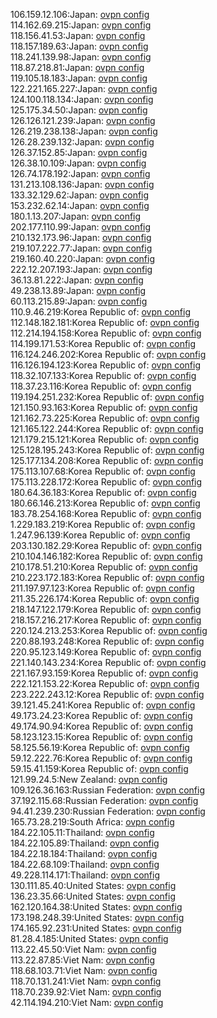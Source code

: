 106.159.12.106:Japan: [ovpn config](vpn/106_159_12_106.ovpn)  
114.162.69.215:Japan: [ovpn config](vpn/114_162_69_215.ovpn)  
118.156.41.53:Japan: [ovpn config](vpn/118_156_41_53.ovpn)  
118.157.189.63:Japan: [ovpn config](vpn/118_157_189_63.ovpn)  
118.241.139.98:Japan: [ovpn config](vpn/118_241_139_98.ovpn)  
118.87.218.81:Japan: [ovpn config](vpn/118_87_218_81.ovpn)  
119.105.18.183:Japan: [ovpn config](vpn/119_105_18_183.ovpn)  
122.221.165.227:Japan: [ovpn config](vpn/122_221_165_227.ovpn)  
124.100.118.134:Japan: [ovpn config](vpn/124_100_118_134.ovpn)  
125.175.34.50:Japan: [ovpn config](vpn/125_175_34_50.ovpn)  
126.126.121.239:Japan: [ovpn config](vpn/126_126_121_239.ovpn)  
126.219.238.138:Japan: [ovpn config](vpn/126_219_238_138.ovpn)  
126.28.239.132:Japan: [ovpn config](vpn/126_28_239_132.ovpn)  
126.37.152.85:Japan: [ovpn config](vpn/126_37_152_85.ovpn)  
126.38.10.109:Japan: [ovpn config](vpn/126_38_10_109.ovpn)  
126.74.178.192:Japan: [ovpn config](vpn/126_74_178_192.ovpn)  
131.213.108.136:Japan: [ovpn config](vpn/131_213_108_136.ovpn)  
133.32.129.62:Japan: [ovpn config](vpn/133_32_129_62.ovpn)  
153.232.62.14:Japan: [ovpn config](vpn/153_232_62_14.ovpn)  
180.1.13.207:Japan: [ovpn config](vpn/180_1_13_207.ovpn)  
202.177.110.99:Japan: [ovpn config](vpn/202_177_110_99.ovpn)  
210.132.173.96:Japan: [ovpn config](vpn/210_132_173_96.ovpn)  
219.107.222.77:Japan: [ovpn config](vpn/219_107_222_77.ovpn)  
219.160.40.220:Japan: [ovpn config](vpn/219_160_40_220.ovpn)  
222.12.207.193:Japan: [ovpn config](vpn/222_12_207_193.ovpn)  
36.13.81.222:Japan: [ovpn config](vpn/36_13_81_222.ovpn)  
49.238.13.89:Japan: [ovpn config](vpn/49_238_13_89.ovpn)  
60.113.215.89:Japan: [ovpn config](vpn/60_113_215_89.ovpn)  
110.9.46.219:Korea Republic of: [ovpn config](vpn/110_9_46_219.ovpn)  
112.148.182.181:Korea Republic of: [ovpn config](vpn/112_148_182_181.ovpn)  
112.214.194.158:Korea Republic of: [ovpn config](vpn/112_214_194_158.ovpn)  
114.199.171.53:Korea Republic of: [ovpn config](vpn/114_199_171_53.ovpn)  
116.124.246.202:Korea Republic of: [ovpn config](vpn/116_124_246_202.ovpn)  
116.126.194.123:Korea Republic of: [ovpn config](vpn/116_126_194_123.ovpn)  
118.32.107.133:Korea Republic of: [ovpn config](vpn/118_32_107_133.ovpn)  
118.37.23.116:Korea Republic of: [ovpn config](vpn/118_37_23_116.ovpn)  
119.194.251.232:Korea Republic of: [ovpn config](vpn/119_194_251_232.ovpn)  
121.150.93.163:Korea Republic of: [ovpn config](vpn/121_150_93_163.ovpn)  
121.162.73.225:Korea Republic of: [ovpn config](vpn/121_162_73_225.ovpn)  
121.165.122.244:Korea Republic of: [ovpn config](vpn/121_165_122_244.ovpn)  
121.179.215.121:Korea Republic of: [ovpn config](vpn/121_179_215_121.ovpn)  
125.128.195.243:Korea Republic of: [ovpn config](vpn/125_128_195_243.ovpn)  
125.177.134.208:Korea Republic of: [ovpn config](vpn/125_177_134_208.ovpn)  
175.113.107.68:Korea Republic of: [ovpn config](vpn/175_113_107_68.ovpn)  
175.113.228.172:Korea Republic of: [ovpn config](vpn/175_113_228_172.ovpn)  
180.64.36.183:Korea Republic of: [ovpn config](vpn/180_64_36_183.ovpn)  
180.66.146.213:Korea Republic of: [ovpn config](vpn/180_66_146_213.ovpn)  
183.78.254.168:Korea Republic of: [ovpn config](vpn/183_78_254_168.ovpn)  
1.229.183.219:Korea Republic of: [ovpn config](vpn/1_229_183_219.ovpn)  
1.247.96.139:Korea Republic of: [ovpn config](vpn/1_247_96_139.ovpn)  
203.130.182.29:Korea Republic of: [ovpn config](vpn/203_130_182_29.ovpn)  
210.104.146.182:Korea Republic of: [ovpn config](vpn/210_104_146_182.ovpn)  
210.178.51.210:Korea Republic of: [ovpn config](vpn/210_178_51_210.ovpn)  
210.223.172.183:Korea Republic of: [ovpn config](vpn/210_223_172_183.ovpn)  
211.197.97.123:Korea Republic of: [ovpn config](vpn/211_197_97_123.ovpn)  
211.35.226.174:Korea Republic of: [ovpn config](vpn/211_35_226_174.ovpn)  
218.147.122.179:Korea Republic of: [ovpn config](vpn/218_147_122_179.ovpn)  
218.157.216.217:Korea Republic of: [ovpn config](vpn/218_157_216_217.ovpn)  
220.124.213.253:Korea Republic of: [ovpn config](vpn/220_124_213_253.ovpn)  
220.88.193.248:Korea Republic of: [ovpn config](vpn/220_88_193_248.ovpn)  
220.95.123.149:Korea Republic of: [ovpn config](vpn/220_95_123_149.ovpn)  
221.140.143.234:Korea Republic of: [ovpn config](vpn/221_140_143_234.ovpn)  
221.167.93.159:Korea Republic of: [ovpn config](vpn/221_167_93_159.ovpn)  
222.121.153.22:Korea Republic of: [ovpn config](vpn/222_121_153_22.ovpn)  
223.222.243.12:Korea Republic of: [ovpn config](vpn/223_222_243_12.ovpn)  
39.121.45.241:Korea Republic of: [ovpn config](vpn/39_121_45_241.ovpn)  
49.173.24.23:Korea Republic of: [ovpn config](vpn/49_173_24_23.ovpn)  
49.174.90.94:Korea Republic of: [ovpn config](vpn/49_174_90_94.ovpn)  
58.123.123.15:Korea Republic of: [ovpn config](vpn/58_123_123_15.ovpn)  
58.125.56.19:Korea Republic of: [ovpn config](vpn/58_125_56_19.ovpn)  
59.12.222.76:Korea Republic of: [ovpn config](vpn/59_12_222_76.ovpn)  
59.15.41.159:Korea Republic of: [ovpn config](vpn/59_15_41_159.ovpn)  
121.99.24.5:New Zealand: [ovpn config](vpn/121_99_24_5.ovpn)  
109.126.36.163:Russian Federation: [ovpn config](vpn/109_126_36_163.ovpn)  
37.192.115.68:Russian Federation: [ovpn config](vpn/37_192_115_68.ovpn)  
94.41.239.230:Russian Federation: [ovpn config](vpn/94_41_239_230.ovpn)  
165.73.28.219:South Africa: [ovpn config](vpn/165_73_28_219.ovpn)  
184.22.105.11:Thailand: [ovpn config](vpn/184_22_105_11.ovpn)  
184.22.105.89:Thailand: [ovpn config](vpn/184_22_105_89.ovpn)  
184.22.18.184:Thailand: [ovpn config](vpn/184_22_18_184.ovpn)  
184.22.68.109:Thailand: [ovpn config](vpn/184_22_68_109.ovpn)  
49.228.114.171:Thailand: [ovpn config](vpn/49_228_114_171.ovpn)  
130.111.85.40:United States: [ovpn config](vpn/130_111_85_40.ovpn)  
136.23.35.66:United States: [ovpn config](vpn/136_23_35_66.ovpn)  
162.120.164.38:United States: [ovpn config](vpn/162_120_164_38.ovpn)  
173.198.248.39:United States: [ovpn config](vpn/173_198_248_39.ovpn)  
174.165.92.231:United States: [ovpn config](vpn/174_165_92_231.ovpn)  
81.28.4.185:United States: [ovpn config](vpn/81_28_4_185.ovpn)  
113.22.45.50:Viet Nam: [ovpn config](vpn/113_22_45_50.ovpn)  
113.22.87.85:Viet Nam: [ovpn config](vpn/113_22_87_85.ovpn)  
118.68.103.71:Viet Nam: [ovpn config](vpn/118_68_103_71.ovpn)  
118.70.131.241:Viet Nam: [ovpn config](vpn/118_70_131_241.ovpn)  
118.70.239.92:Viet Nam: [ovpn config](vpn/118_70_239_92.ovpn)  
42.114.194.210:Viet Nam: [ovpn config](vpn/42_114_194_210.ovpn)  
